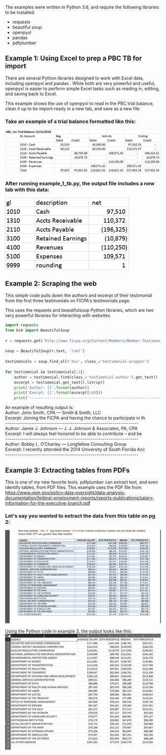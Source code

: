 The examples were written in Python 3.6, and require the following libraries to be installed:

<ul>
<li>requests</li>
<li>beautiful soup</li>
<li>openpyxl</li>
<li>pandas</li>
<li>pdfplumber</li>
</ul>

## Example 1: Using Excel to prep a PBC TB for import
There are several Python libraries designed to work with Excel data, including openpyxl  and pandas . While both are very powerful and useful, openpyxl is easier to perform simple Excel tasks such as reading in, editing, and saving back to Excel.  

This example shows the use of openpyxl to read in the PBC trial balance, clean it up to be import-ready in a new tab, and save as a new file.
### Take an example of a trial balance formatted like this:
![pbc tb](https://github.com/reddy-123/Extract_EXCEL_from_PDF_using_PYTHON/blob/master/images/example_1/pbc_tb.png)

### After running example_1_tb.py, the output file includes a new tab with this data:<br>
![import tb](https://github.com/reddy-123/Extract_EXCEL_from_PDF_using_PYTHON/blob/master/images/example_1/output.png)

## Example 2: Scraping the web

This simple code pulls down the authors and excerpt of their testimonial from the first three testimonials on FICPA's testimonials page.

This uses the requests  and beautifulsoup  Python libraries, which are two very powerful libraries for interacting with websites.

~~~~python
import requests
from bs4 import BeautifulSoup

r = requests.get('http://www.ficpa.org/Content/Members/Member-Testimonials.aspx')

soup = BeautifulSoup(r.text, 'lxml')

testimonials = soup.find_all('div', class_='testimonial-wrapper')

for testimonial in testimonials[:3]:
    author = testimonial.find(class_='testimonial-author').get_text()
    excerpt = testimonial.get_text().lstrip()
    print('Author: {}'.format(author))
    print('Exerpt: {}'.format(excerpt[:60]))
    print('-------------------------------------------------------------------')
~~~~
An example of resulting output is:<br>
Author: John Smith, CPA — Smith & Smith, LLC <br>
Excerpt: Joining the FICPA and having the chance to participate in th<br>
-------------------------------------------------------------------<br>
Author: Jamie J. Johnson — J. J. Johnson & Associates, PA, CPA <br>
Excerpt: I will always feel honored to be able to contribute – and be<br>
-------------------------------------------------------------------<br>
Author: Bobby L. O’Charley — Longfellow Consulting Group<br>
Excerpt: I recently attended the 2014 University of South Florida Acc<br>
-------------------------------------------------------------------<br>

## Example 3: Extracting tables from PDFs
This is one of my new favorite tools. pdfplumber can extract text, and even identify tables, from PDF files. 
This example uses the PDF file from https://www.opm.gov/policy-data-oversight/data-analysis-documentation/federal-employment-reports/reports-publications/salary-information-for-the-executive-branch.pdf

### Let's say you wanted to extract the data from this table on pg 2:
![pdf table](https://github.com/reddy-123/Extract_EXCEL_from_PDF_using_PYTHON/blob/master/images/example_3/pdf_table.png)

Using the Python code in example 3, the output looks like this:
![pdf table output](https://github.com/reddy-123/Extract_EXCEL_from_PDF_using_PYTHON/blob/master/images/example_3/pdf_table_csv.png)
